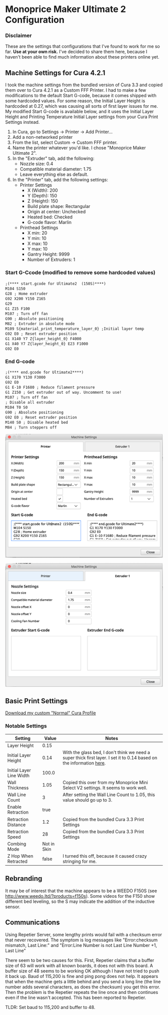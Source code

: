 # Monoprice Maker Ultimate 2 Configuration

### Disclaimer
These are the settings that configurations that I've found to work for me so far.  **Use at your own risk.**  I've decided to share them here, because I haven't been able to find much information about these printers online yet.

## Machine Settings for Cura 4.2.1

I took the machine settings from the bundled version of Cura 3.3 and copied them over to Cura 4.2.1 as a Custom FFF Printer.  I had to make a few modifications to the default Start G-code, because it comes shipped with some hardcoded values.  For some reason, the Initial Layer Height is hardcoded at 0.27, which was causing all sorts of first layer issues for me.  My modified Start G-code is available below, and it uses the Initial Layer Height and Printing Temperature Initial Layer settings from your Cura Print Settings instead.

1. In Cura, go to Settings -> Printer -> Add Printer...
2. Add a non-networked printer
3. From the list, select Custom -> Custom FFF printer.
4. Name the printer whatever you'd like.  I chose "Monoprice Maker Ultimate 2".
5. In the "Extruder" tab, add the following:
    * Nozzle size: 0.4
    * Compatible material diameter: 1.75
    * Leave everything else as default.
6. In the "Printer" tab, add the following settings:
    * Printer Settings
        * X (Width): 200
        * Y (Depth): 150
        * Z (Height): 150
        * Build plate shape: Rectangular
        * Origin at center: Unchecked
        * Heated bed: Checked
        * G-code flavor: Marlin
    * Printhead Settings
        * X min: 20
        * Y min: 10
        * X max: 10
        * Y max: 10
        * Gantry Height: 9999
        * Number of Extruders: 1

### Start G-Ccode (modified to remove some hardcoded values)
```
;(**** start.gcode for Ultimate2  (150S)****)
M104 S150
G28 ; Home extruder
G92 X200 Y150 Z165
G29
G1 Z15 F100
M107 ; Turn off fan
G90 ; Absolute positioning
M82 ; Extruder in absolute mode
M109 S{material_print_temperature_layer_0} ;Initial layer temp
G92 E0 ; Reset extruder position
G1 X140 Y7 Z{layer_height_0} F4000
G1 X40 Y7 Z{layer_height_0} E23 F1000
G92 E0
```

### End G-code
```
;(**** end.gcode for Ultimate2****)
G1 X170 Y130 F3000
G92 E0
G1 E-10 F1680 ; Reduce filament pressure
G1 Z150 ; Get extruder out of way. Uncomment to use!
M107 ; Turn off fan
; Disable all extruder
M104 T0 S0
G90 ; Absolute positioning
G92 E0 ; Reset extruder position
M140 S0 ; Disable heated bed
M84 ; Turn steppers off
```

![Printer Settings](assets/machine-settings-printer-screenshot.png)

![Extruder Settings](assets/machine-settings-extruder-screenshot.png)

## Basic Print Settings

[Download my custom "Normal" Cura Profile](assets/normal-print-settings.curaprofile)

### Notable Settings
| Setting                  | Value          | Notes |
| -------------------------| -------------- | ----- |
| Layer Height             | 0.15           |       |
| Initial Layer Height     | 0.14           | With the glass bed, I don't think we need a super thick first layer.  I set it to 0.14 based on the information [here](https://3dprinterwiki.info/tips/first-layer-settings/).
| Initial Layer Line Width | 100.0          |       |
| Wall Thickness           | 1.05           | Copied this over from my Monoprice Mini Select V2 settings.  It seems to work well. |
| Wall Line Count          | 3              | After setting the Wall Line Count to 1.05, this value should go up to 3. |
| Enable Retraction        | true           |       |
| Retraction Distance      | 1.2            | Copied from the bundled Cura 3.3 Print Settings |
| Retraction Speed         | 28             | Copied from the bundled Cura 3.3 Print Settings |
| Combing Mode             | Not in Skin    |       |
| Z Hop When Retracted     | false          | I turned this off, because it caused crazy stringing for me. |
## Rebranding
It may be of interest that the machine appears to be a WEEDO F150S (see http://www.weedo.ltd/?products=f150s). Some videos for the F150 show different bed leveling, so the S may indicate the addition of the inductive sensor.
## Communications
Using Repetier Server, some lengthy prints would fail with a checksum error that never recovered. The symptom is log messages like "Error:checksum mismatch, Last Line:" and "Error:Line Number is not Last Line Number +1, Last Line"

There seem to be two causes for this. First, Repetier claims that a buffer size of 63 will work with all known boards, it does not with this board. A buffer size of 48 seems to be working OK although I have not tried to push it back up. Baud of 115,200 is fine and ping pong does not help. It appears that when the machine gets a little behind and you send a long line (the line number adds several characters, as does the checksum) you get this error. Then the problem is the Repetier repeats the line once and then continues even if the line wasn't accepted. This has been reported to Repetier. 

TLDR: Set baud to 115,200 and buffer to 48.
